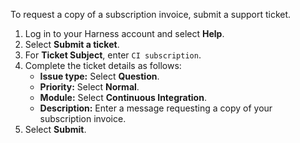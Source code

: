 To request a copy of a subscription invoice, submit a support ticket.

1. Log in to your Harness account and select **Help**.
2. Select **Submit a ticket**.
3. For **Ticket Subject**, enter `CI subscription`.
4. Complete the ticket details as follows:
	* **Issue type:** Select **Question**.
	* **Priority:** Select **Normal**.
	* **Module:** Select **Continuous Integration**.
	* **Description:** Enter a message requesting a copy of your subscription invoice.
5. Select **Submit**.